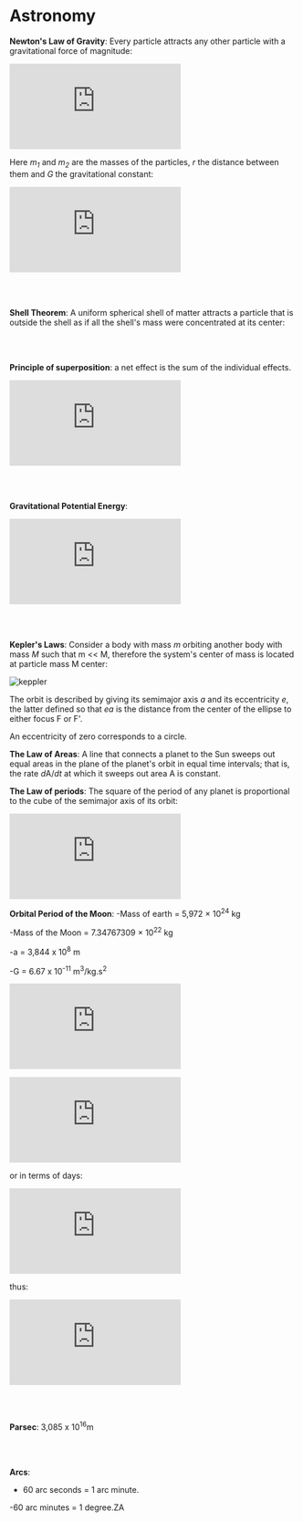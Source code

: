 <h1>Astronomy</h1>

__Newton's Law of Gravity__: Every particle attracts any other particle with a gravitational force of magnitude:

![equation](https://latex.codecogs.com/gif.latex?F%3DG%5Cfrac%7Bm_%7B1%7Dm_%7B2%7D%7D%7Br%5E%7B2%7D%7D)

Here *m<sub>1</sub>* and *m<sub>2</sub>* are the masses of the particles, *r* the distance between them and *G* the gravitational constant:

![equation](https://latex.codecogs.com/gif.latex?G%3D6.67%20%5Ctimes%2010%5E%7B-11%7D%5Cfrac%7BN%5Ccdot%20m%5E%7B2%7D%7D%7Bkg%5E%7B2%7D%7D)

<br>
<br>

__Shell Theorem__: A uniform spherical shell of matter attracts a particle that is outside the shell as if all the shell's mass were concentrated at its center:

<br>
<br>

__Principle of superposition__: a net effect is the sum of the individual effects.

![equation](https://latex.codecogs.com/gif.latex?%5Coverrightarrow%7BF%7D_%7B1%2Cnet%7D%20%3D%20%5Coverrightarrow%7BF%7D_%7B12%7D&plus;%5Coverrightarrow%7BF%7D_%7B13%7D&plus;...&plus;%5Coverrightarrow%7BF%7D_%7B1n%7D)

<br>
<br>

__Gravitational Potential Energy__:

![equation](https://latex.codecogs.com/gif.latex?U%3D-%5Cfrac%7BGMm%7D%7Br%7D)

<br>
<br>

__Kepler's Laws__: Consider a body with mass *m* orbiting another body with mass *M* such that m << M, therefore the system's center of mass is located at particle mass M center:

![keppler](https://user-images.githubusercontent.com/68278907/89825698-484e1000-db55-11ea-9040-20f27bd234e2.png)

The orbit is described by giving its semimajor axis *a* and its eccentricity *e*, the latter defined so that *ea* is the distance from the center of the ellipse to either focus F or F'.

An eccentricity of zero corresponds to a circle.

__The Law of Areas__: A line that connects a planet to the Sun sweeps out equal areas in the plane of the planet's orbit in equal time intervals; that is, the rate *d*A/*dt* at which it sweeps out area A is constant.

__The Law of periods__: The square of the period of any planet is proportional to the cube of the semimajor axis of its orbit:

![equation](https://latex.codecogs.com/gif.latex?T%5E%7B2%7D%3D%28%5Cfrac%7B4%5Cpi%5E%7B2%7D%7D%7BG%28M_%7B1%7D&plus;M_%7B2%7D%29%7D%29a%5E%7B3%7D)

__Orbital Period of the Moon__:
-Mass of earth = 5,972 × 10<sup>24</sup> kg

-Mass of the Moon = 7.34767309 × 10<sup>22</sup> kg

-a = 3,844 x 10<sup>8</sup> m

-G = 6.67 x 10<sup>-11</sup> m<sup>3</sup>/kg.s<sup>2</sup>

![equation](https://latex.codecogs.com/gif.latex?T%5E%7B2%7D%3D%28%5Cfrac%7B4%5Cpi%5E%7B2%7D%7D%7B%286.67%20%5Ctimes%2010%5E%7B-11%7D%5Cfrac%7Bm%5E%7B3%7D%7D%7Bkg%5Ccdot%20s%5E%7B2%7D%7D%29%285%2C%20972%20%5Ctimes%2010%5E%7B24%7Dkg&plus;7%2C347%20%5Ctimes%2010%5E%7B22%7Dkg%29%7D%29%283%2C844%20%5Ctimes%2010%5E%7B8%7Dm%29%5E%7B3%7D)

![equation](https://latex.codecogs.com/gif.latex?T%5Capprox%202.36%20%5Ctimes%2010%5E%7B6%7Ds)

or in terms of days:

![equation](https://latex.codecogs.com/gif.latex?T%5Capprox%202.36%20%5Ctimes%2010%5E%7B6%7Ds%20%5Ctimes%20%5Cfrac%7B1%20%5C%20hour%7D%7B3600%20s%7D%5Ctimes%20%5Cfrac%7B1%20%5C%20day%7D%7B24%20hours%7D)

thus:

![equation](https://latex.codecogs.com/gif.latex?T%5Capprox%2027%2C3%20%5C%20days)

<br>
<br>

__Parsec__: 3,085 x 10<sup>16</sup>m

<br>
<br>

__Arcs__: 

- 60 arc seconds = 1 arc minute. 

-60 arc minutes = 1 degree.ZA

